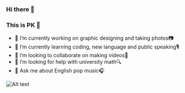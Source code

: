 ### Hi there 👋 
### This is PK 👾

- 🔭 I’m currently working on graphic designing and taking photos📷
- 🌱 I’m currently learning coding, new language and public speaking🎙
- 👯 I’m looking to collaborate on making videos🎥
- 🤔 I’m looking for help with university math🔍
- 💬 Ask me about English pop music🎧

![Alt text](https://media.giphy.com/media/MSt2969hVfGJW/giphy.gif)
